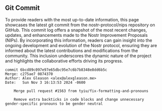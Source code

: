## Git Commit
To provide readers with the most up-to-date information, this page showcases the latest git commit from the nostr-protocol/nips repository on GitHub. This commit log offers a snapshot of the most recent changes, updates, and enhancements made to the Nostr Improvement Proposals (NIPs). By incorporating this information, readers can gain insight into the ongoing development and evolution of the Nostr protocol, ensuring they are informed about the latest contributions and modifications from the community. This inclusion underscores the dynamic nature of the project and highlights the collaborative efforts driving its progress.

```shell
commit 6bcd89c097e97e65dbc95e7c6b7b8348e8dd6b5c
Merge: c275ae7 0874370
Author: Alex Gleason <alex@alexgleason.me>
Date:   Sun Nov 3 16:13:53 2024 -0600

    Merge pull request #1563 from tyiu/fix-formatting-and-pronouns
    
    Remove extra backticks in code blocks and change unnecessary gender-specific pronouns to be gender neutral
```
